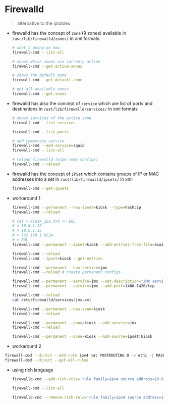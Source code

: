 # Firewalld

> alternative to the iptables

- firewalld has the concept of `zone` (9 zones) available in `/usr/lib/firewalld/zones/` in xml formats

    ``` bash
    # what's going on now
    firewall-cmd --list-all

    # shows which zones are currenly active
    firewall-cmd --get-active-zones

    # shows the default zone
    firewall-cmd --get-default-zone

    # get all available zones
    firewall-cmd --get-zones
    ```

- firewalld has also the concept of `service` which are list of ports and destinations in `/ust/lib/firewalld/services/` in xml formats

    ``` bash
    # shows services of the active zone
    firewall-cmd --list-services

    firewall-cmd --list-ports

    # add temporary service
    firewall-cmd --add-service=squid
    firewall-cmd --list-all

    # reload firewalld (wipe temp configs)
    firewall-cmd --reload
    ```

- firewalld has the concept of `IPSet` which contains groups of IP or MAC addresses into a set in `/ust/lib/firewalld/ipsets/` in xml

    ``` bash
    firewall-cmd --get-ipsets
    ```

- workaround 1

    ``` bash
    firewall-cmd --permanent --new-ipset=kiosk --type=hash:ip
    firewall-cmd --reload

    # cat > kiosk_ips.txt << EOL
    # > 10.0.1.12
    # > 10.0.1.15
    # > 192.168.1.0/24
    # > EOL
    firewall-cmd --permanent --ipset=kiosk --add-entries-from-file=kiosk_ips.txt

    firewall-cmd --reload
    firewall-cmd --ipset=kiosk --get-entries

    firewall-cmd --permanent --new-service=jmx
    firewall-cmd --reload # create permanent configs 

    firewall-cmd --permanent --service=jmx --set-description="JMX service"
    firewall-cmd --permanent --service=jmx --add-port=1400-1420/tcp

    firewall-cmd --reload
    cat /etc/firewalld/services/jmx.xml

    firewall-cmd --permanent --new-zone=kiosk
    firewall-cmd --reload

    firewall-cmd --permanent --zone=kiosk --add-service=jmx
    firewall-cmd --reload

    firewall-cmd --permanent --zone=kiosk --add-source=ipset:kiosk
    ```

- workaround 2

``` bash
firewall-cmd --direct --add-rule ipv4 nat POSTROUTING 0 -o eth1 -j MASQRADE
firewall-cmd --direct --get-all-rules
```

- using rich language

    ``` bash
    firewalld-cmd --add-rich-rule='rule family=ipv4 source address=10.0.1.0/24 destination address=10.0.1.10/24 port=8080-8090 protocol=tcp accept'

    firewall-cmd --list-all

    firewalld-cmd --remove-rich-rule='rule family=ipv4 source address=10.0.1.0/24 destination address=10.0.1.10/24 port=8080-8090 protocol=tcp accept'
    ```
